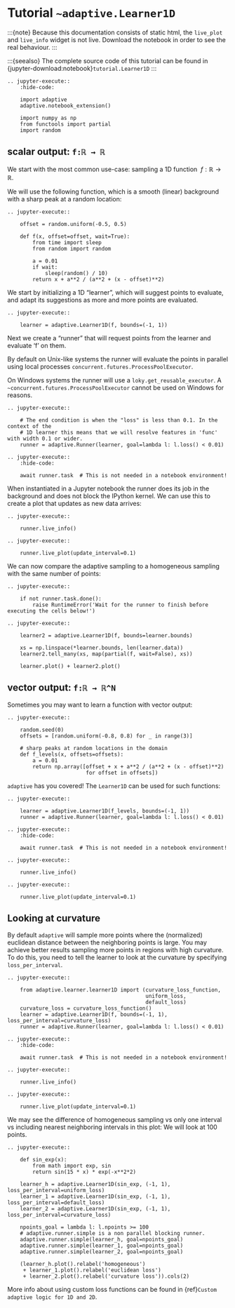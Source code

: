 # Tutorial `~adaptive.Learner1D`

:::{note}
Because this documentation consists of static html, the `live_plot`
and `live_info` widget is not live. Download the notebook
in order to see the real behaviour.
:::

:::{seealso}
The complete source code of this tutorial can be found in
{jupyter-download:notebook}`tutorial.Learner1D`
:::

```{eval-rst}
.. jupyter-execute::
    :hide-code:

    import adaptive
    adaptive.notebook_extension()

    import numpy as np
    from functools import partial
    import random
```

## scalar output: `f:ℝ → ℝ`

We start with the most common use-case: sampling a 1D function
$\ f: ℝ → ℝ$.

We will use the following function, which is a smooth (linear)
background with a sharp peak at a random location:

```{eval-rst}
.. jupyter-execute::

    offset = random.uniform(-0.5, 0.5)

    def f(x, offset=offset, wait=True):
        from time import sleep
        from random import random

        a = 0.01
        if wait:
            sleep(random() / 10)
        return x + a**2 / (a**2 + (x - offset)**2)
```

We start by initializing a 1D “learner”, which will suggest points to
evaluate, and adapt its suggestions as more and more points are
evaluated.

```{eval-rst}
.. jupyter-execute::

    learner = adaptive.Learner1D(f, bounds=(-1, 1))
```

Next we create a “runner” that will request points from the learner and
evaluate ‘f’ on them.

By default on Unix-like systems the runner will evaluate the points in
parallel using local processes `concurrent.futures.ProcessPoolExecutor`.

On Windows systems the runner will use a `loky.get_reusable_executor`.
A `~concurrent.futures.ProcessPoolExecutor` cannot be used on Windows for reasons.

```{eval-rst}
.. jupyter-execute::

    # The end condition is when the "loss" is less than 0.1. In the context of the
    # 1D learner this means that we will resolve features in 'func' with width 0.1 or wider.
    runner = adaptive.Runner(learner, goal=lambda l: l.loss() < 0.01)
```

```{eval-rst}
.. jupyter-execute::
    :hide-code:

    await runner.task  # This is not needed in a notebook environment!
```

When instantiated in a Jupyter notebook the runner does its job in the
background and does not block the IPython kernel. We can use this to
create a plot that updates as new data arrives:

```{eval-rst}
.. jupyter-execute::

    runner.live_info()
```

```{eval-rst}
.. jupyter-execute::

    runner.live_plot(update_interval=0.1)
```

We can now compare the adaptive sampling to a homogeneous sampling with
the same number of points:

```{eval-rst}
.. jupyter-execute::

    if not runner.task.done():
        raise RuntimeError('Wait for the runner to finish before executing the cells below!')
```

```{eval-rst}
.. jupyter-execute::

    learner2 = adaptive.Learner1D(f, bounds=learner.bounds)

    xs = np.linspace(*learner.bounds, len(learner.data))
    learner2.tell_many(xs, map(partial(f, wait=False), xs))

    learner.plot() + learner2.plot()

```

## vector output: `f:ℝ → ℝ^N`

Sometimes you may want to learn a function with vector output:

```{eval-rst}
.. jupyter-execute::

    random.seed(0)
    offsets = [random.uniform(-0.8, 0.8) for _ in range(3)]

    # sharp peaks at random locations in the domain
    def f_levels(x, offsets=offsets):
        a = 0.01
        return np.array([offset + x + a**2 / (a**2 + (x - offset)**2)
                         for offset in offsets])
```

`adaptive` has you covered! The `Learner1D` can be used for such
functions:

```{eval-rst}
.. jupyter-execute::

    learner = adaptive.Learner1D(f_levels, bounds=(-1, 1))
    runner = adaptive.Runner(learner, goal=lambda l: l.loss() < 0.01)
```

```{eval-rst}
.. jupyter-execute::
    :hide-code:

    await runner.task  # This is not needed in a notebook environment!
```

```{eval-rst}
.. jupyter-execute::

    runner.live_info()
```

```{eval-rst}
.. jupyter-execute::

    runner.live_plot(update_interval=0.1)

```

## Looking at curvature

By default `adaptive` will sample more points where the (normalized)
euclidean distance between the neighboring points is large.
You may achieve better results sampling more points in regions with high
curvature. To do this, you need to tell the learner to look at the curvature
by specifying `loss_per_interval`.

```{eval-rst}
.. jupyter-execute::

    from adaptive.learner.learner1D import (curvature_loss_function,
                                            uniform_loss,
                                            default_loss)
    curvature_loss = curvature_loss_function()
    learner = adaptive.Learner1D(f, bounds=(-1, 1), loss_per_interval=curvature_loss)
    runner = adaptive.Runner(learner, goal=lambda l: l.loss() < 0.01)
```

```{eval-rst}
.. jupyter-execute::
    :hide-code:

    await runner.task  # This is not needed in a notebook environment!
```

```{eval-rst}
.. jupyter-execute::

    runner.live_info()
```

```{eval-rst}
.. jupyter-execute::

    runner.live_plot(update_interval=0.1)
```

We may see the difference of homogeneous sampling vs only one interval vs
including nearest neighboring intervals in this plot: We will look at 100 points.

```{eval-rst}
.. jupyter-execute::

    def sin_exp(x):
        from math import exp, sin
        return sin(15 * x) * exp(-x**2*2)

    learner_h = adaptive.Learner1D(sin_exp, (-1, 1), loss_per_interval=uniform_loss)
    learner_1 = adaptive.Learner1D(sin_exp, (-1, 1), loss_per_interval=default_loss)
    learner_2 = adaptive.Learner1D(sin_exp, (-1, 1), loss_per_interval=curvature_loss)

    npoints_goal = lambda l: l.npoints >= 100
    # adaptive.runner.simple is a non parallel blocking runner.
    adaptive.runner.simple(learner_h, goal=npoints_goal)
    adaptive.runner.simple(learner_1, goal=npoints_goal)
    adaptive.runner.simple(learner_2, goal=npoints_goal)

    (learner_h.plot().relabel('homogeneous')
     + learner_1.plot().relabel('euclidean loss')
     + learner_2.plot().relabel('curvature loss')).cols(2)
```

More info about using custom loss functions can be found
in {ref}`Custom adaptive logic for 1D and 2D`.
